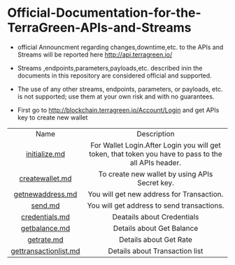 # Official-Documentation-for-the-TerraGreen-APIs-and-Streams
* official Announcment regarding changes,downtime,etc. to the APIs and Streams will be reported here http://api.terragreen.io/
* Streams ,endpoints,parameters,payloads,etc. described inin the documents in this repository are considered official and supported.
* The use of any other streams, endpoints, parameters, or payloads, etc. is not supported; use them at your own risk and with no guarantees.

* First go to http://blockchain.terragreen.io/Account/Login and get APIs key to create new wallet

<table>
  
 <tr align="center">
   <td>
     Name
    </td>
   <td>
     Description
   </td>
   </tr>
   
   <tr align="center">
   <td>
    <a href="https://github.com/TERRAGREEN/Official-Documentation-for-the-TerraGreen-APIs-and-Streams/blob/master/Initialize.php"> initialize.md</a>
    </td>
   <td>
     For Wallet Login.After Login you will get token, that token you have to pass to the all APIs header.
   </td>
   </tr>
  
  <tr align="center">
   <td>
    <a href="https://github.com/TERRAGREEN/Official-Documentation-for-the-TerraGreen-APIs-and-Streams/blob/master/create_wallet.php">createwallet.md </a>
    </td>
   <td>
     To create new wallet by using APIs Secret key.
   </td>
   </tr>
  
  <tr align="center">
   <td>
     <a href="https://github.com/TERRAGREEN/Official-Documentation-for-the-TerraGreen-APIs-and-Streams/blob/master/getnewaddres.php">getnewaddress.md</a>
    </td>
   <td>
     You will get new address for Transaction.
   </td>
   </tr>
  
  <tr align="center">
   <td>
      <a href="https://github.com/TERRAGREEN/Official-Documentation-for-the-TerraGreen-APIs-and-Streams/blob/master/send.php">send.md</a>
    </td>
   <td>
     You will get address to send transactions.
   </td>
   </tr>
  
  <tr align="center">
  <td>
     <a href="https://github.com/TERRAGREEN/Official-Documentation-for-the-TerraGreen-APIs-and-Streams/blob/master/credentials.php"> credentials.md </a> 
  </td>
                                
  <td>
    Deatails about Credentials
  </td>
  </tr>
  
  <tr align="center">
  <td>
      <a href="https://github.com/TERRAGREEN/Official-Documentation-for-the-TerraGreen-APIs-and-Streams/blob/master/getbalance.php">getbalance.md</a>
  </td>
  
  <td>
    Details about Get Balance
  </td>
  </tr>
 
   <tr align="center">
  <td>
     <a href="https://github.com/TERRAGREEN/Official-Documentation-for-the-TerraGreen-APIs-and-   Streams/blob/master/getrate.php">getrate.md </a>
  </td>
  
  <td>
  Details about Get Rate
  </td>
  </tr>
  
  <tr align="center">
  <td>
     <a href="https://github.com/TERRAGREEN/Official-Documentation-for-the-TerraGreen-APIs-and-Streams/blob/master/getransactionlist.php">gettransactionlist.md </a>
  </td>
  
  <td>
  Details about Transaction list
  </td>
  </tr>
</table>

